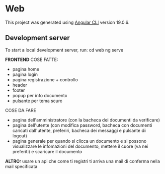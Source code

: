 # Web

This project was generated using [Angular CLI](https://github.com/angular/angular-cli) version 19.0.6.

## Development server

To start a local development server, run: cd web ng serve


**FRONTEND**
COSE FATTE:
- pagina home
- pagina login
- pagina registrazione + controllo
- header
- footer
- popup per info documento
- pulsante per tema scuro


COSE DA FARE
- pagina dell'amministratore (con la bacheca dei documenti da verificare)
- pagina dell'utente (con modifica password, bacheca con documenti caricati dall'utente, preferiri, bacheca dei messaggi e pulsante dii logout)
- pagina generale per quando si clicca un documento e si possono visualizzare le infomazioni del documento, mettere il cuore (va nei preferiti) e scaricare il documento



**ALTRO:**
usare un api che come ti registri ti arriva una mail di conferma nella mail specificata
